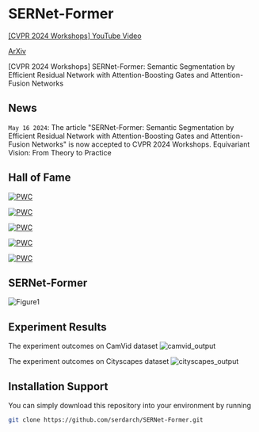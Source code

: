 # SERNet-Former

[[CVPR 2024 Workshops] YouTube Video](https://youtu.be/XXzMkotcdb4?feature=shared)

[ArXiv](https://doi.org/10.48550/arXiv.2401.15741)

[CVPR 2024 Workshops] SERNet-Former: Semantic Segmentation by Efficient Residual Network with Attention-Boosting Gates and Attention-Fusion Networks

## News
`May 16 2024`: The article "SERNet-Former: Semantic Segmentation by Efficient Residual Network with Attention-Boosting Gates and Attention-Fusion Networks" is now accepted to CVPR 2024 Workshops. Equivariant Vision: From Theory to Practice

## Hall of Fame
[![PWC](https://img.shields.io/endpoint.svg?url=https://paperswithcode.com/badge/sernet-former-semantic-segmentation-by/semantic-segmentation-on-camvid)](https://paperswithcode.com/sota/semantic-segmentation-on-camvid?p=sernet-former-semantic-segmentation-by)

[![PWC](https://img.shields.io/endpoint.svg?url=https://paperswithcode.com/badge/sernet-former-semantic-segmentation-by/2d-semantic-segmentation-on-camvid)](https://paperswithcode.com/sota/2d-semantic-segmentation-on-camvid?p=sernet-former-semantic-segmentation-by)

[![PWC](https://img.shields.io/endpoint.svg?url=https://paperswithcode.com/badge/sernet-former-semantic-segmentation-by/semantic-segmentation-on-cityscapes-val)](https://paperswithcode.com/sota/semantic-segmentation-on-cityscapes-val?p=sernet-former-semantic-segmentation-by)

[![PWC](https://img.shields.io/endpoint.svg?url=https://paperswithcode.com/badge/sernet-former-semantic-segmentation-by/2d-semantic-segmentation-on-cityscapes-val)](https://paperswithcode.com/sota/2d-semantic-segmentation-on-cityscapes-val?p=sernet-former-semantic-segmentation-by)

[![PWC](https://img.shields.io/endpoint.svg?url=https://paperswithcode.com/badge/sernet-former-semantic-segmentation-by/semantic-segmentation-on-cityscapes)](https://paperswithcode.com/sota/semantic-segmentation-on-cityscapes?p=sernet-former-semantic-segmentation-by)

## SERNet-Former
![Figure1](https://github.com/serdarch/SERNet-Former/assets/61043858/084416d7-f982-4f46-b1bf-871aed81557b)

## Experiment Results
The experiment outcomes on CamVid dataset
![camvid_output](https://github.com/serdarch/SERNet-Former/assets/61043858/f11f44a6-b245-43f1-b323-2f107f0b330e)

The experiment outcomes on Cityscapes dataset
![cityscapes_output](https://github.com/serdarch/SERNet-Former/assets/61043858/9a613193-6761-422c-bb7c-d2a3499548c5)

## Installation Support
You can simply download this repository into your environment by running
```bash
git clone https://github.com/serdarch/SERNet-Former.git
